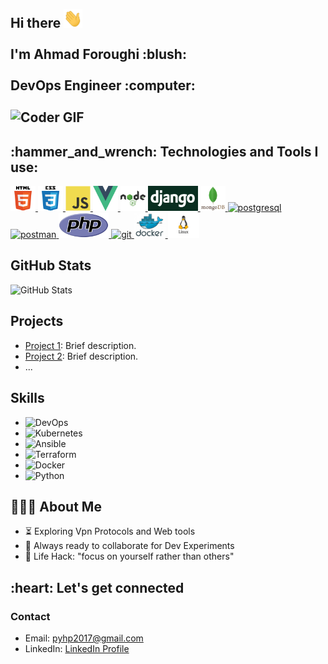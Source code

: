 <h2 align="left">
 <abc>
  <br>Hi there <img src="https://raw.githubusercontent.com/pyhp2017/pyhp2017/main/110234147-e3259600-7f4e-11eb-95be-0c4047144dea.gif" width="30"><br>
  <br> I'm Ahmad Foroughi :blush:<br>
  <br> DevOps Engineer :computer:<br>
  <br>
    <img align="center" src="https://media.giphy.com/media/SWoSkN6DxTszqIKEqv/giphy.gif" alt="Coder GIF" width="500">
 </abc>
</h2>

<h2 align="left">:hammer_and_wrench: Technologies and Tools I use:</h2>
<p align="left">
  <a href="https://www.w3.org/html/" target="_blank"> <img src="https://raw.githubusercontent.com/devicons/devicon/master/icons/html5/html5-original-wordmark.svg" alt="html5" width="40" height="40"/> </a>
  <a href="https://www.w3schools.com/css/" target="_blank"> <img src="https://raw.githubusercontent.com/devicons/devicon/master/icons/css3/css3-original-wordmark.svg" alt="css3" width="40" height="40"/> </a>
  <a href="https://developer.mozilla.org/en-US/docs/Web/JavaScript" target="_blank"> <img src="https://raw.githubusercontent.com/devicons/devicon/master/icons/javascript/javascript-original.svg" alt="javascript" width="40" height="40"/> </a>
  <a href="https://vuejs.org/" target="_blank"> <img src="https://raw.githubusercontent.com/pyhp2017/pyhp2017/main/1200px-Vue.js_Logo_2.svg.png" alt="vuejs" width="40" height="40"/> </a>
  <a href="https://nodejs.org" target="_blank"> <img src="https://raw.githubusercontent.com/devicons/devicon/master/icons/nodejs/nodejs-original-wordmark.svg" alt="nodejs" width="40" height="40"/> </a>
  <a href="https://www.djangoproject.com" target="_blank"> <img src="https://raw.githubusercontent.com/pyhp2017/pyhp2017/main/0_zwm6LgCEadPeVdnA.png" alt="django" width="80" height="40"/> </a>
  <a href="https://www.mongodb.com/" target="_blank"> <img src="https://raw.githubusercontent.com/devicons/devicon/master/icons/mongodb/mongodb-original-wordmark.svg" alt="mongodb" width="40" height="40"/> </a>
  <a href="https://www.postgresql.org/" target="_blank"> <img src="https://upload.wikimedia.org/wikipedia/commons/thumb/2/29/Postgresql_elephant.svg/1200px-Postgresql_elephant.svg.png" alt="postgresql" width="40" height="40"/> </a>
  <a href="https://www.postman.com/" target="_blank"> <img src="https://www.vectorlogo.zone/logos/getpostman/getpostman-icon.svg" alt="postman" width="40" height="40"/> </a>
  <a href="https://www.php.net/" target="_blank"> <img src="https://raw.githubusercontent.com/pyhp2017/pyhp2017/b7a031310bf8970e0947bd305a82a02e8c6e340f/PHP-logo.svg" alt="php" width="80" height="40"/> </a>
  <a href="https://git-scm.com/" target="_blank"> <img src="https://www.vectorlogo.zone/logos/git-scm/git-scm-icon.svg" alt="git" width="40" height="40"/> </a>
  <a href="https://docker.com/" target="_blank"> <img src="https://github.com/pyhp2017/pyhp2017/blob/main/homepage-docker-logo.png?raw=true" alt="docker" width="50" height="40"/> </a>
  <a href="https://www.linux.org/" target="_blank"> <img src="https://github.com/pyhp2017/pyhp2017/blob/main/5ca13d8453042.image.jpg?raw=true" alt="linux" width="50" height="40"/> </a>
 </p>

<h2 align="left">GitHub Stats</h2>
<p align="left">
  <img src="https://github-readme-stats.vercel.app/api?username=pyhp2017&show_icons=true&theme=radical" alt="GitHub Stats">
</p>

<h2 align="left">Projects</h2>

- [Project 1](link-to-repo): Brief description.
- [Project 2](link-to-repo): Brief description.
- ...

<h2 align="left">Skills</h2>

- ![DevOps](https://img.shields.io/badge/DevOps-Expert-blue)
- ![Kubernetes](https://img.shields.io/badge/Kubernetes-Advanced-blue)
- ![Ansible](https://img.shields.io/badge/Ansible-Advanced-blue)
- ![Terraform](https://img.shields.io/badge/Terraform-Intermediate-yellow)
- ![Docker](https://img.shields.io/badge/Docker-Advanced-blue)
- ![Python](https://img.shields.io/badge/Python-Advanced-blue)

<h2 align="left">👨🏻‍💻 About Me</h2>

- :hourglass_flowing_sand: Exploring Vpn Protocols and Web tools
- :rocket: Always ready to collaborate for Dev Experiments
- :dart: Life Hack: "focus on yourself rather than others"

<h2 align="left">:heart: Let's get connected</h2>

### Contact

- Email: pyhp2017@gmail.com
- LinkedIn: [LinkedIn Profile](https://www.linkedin.com/in/ahmad-foroughi)

